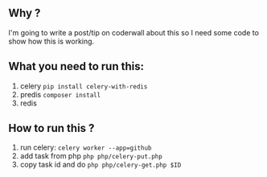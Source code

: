## Why ?
I'm going to write a post/tip on coderwall about this so I need some code to show how this is working.

## What you need to run this:
1. celery ```pip install celery-with-redis```
2. predis ```composer install```
3. redis

## How to run this ?
1. run celery: ```celery worker --app=github```
2. add task from php ```php php/celery-put.php```
3. copy task id and do ```php php/celery-get.php $ID```